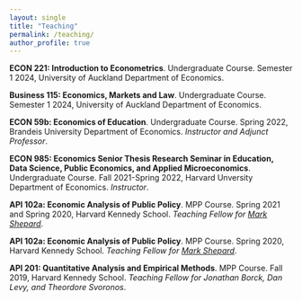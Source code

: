 ```yaml
---
layout: single
title: "Teaching"
permalink: /teaching/
author_profile: true
---
```


**ECON 221: Introduction to Econometrics**. Undergraduate Course. Semester 1 2024, University of Auckland Department of Economics.<br/>

**Business 115: Economics, Markets and Law**. Undergraduate Course. Semester 1 2024, University of Auckland Department of Economics.<br/>

**ECON 59b: Economics of Education**. Undergraduate Course. Spring 2022, Brandeis University Department of Economics. *Instructor and Adjunct Professor*.<br/>

**ECON 985: Economics Senior Thesis Research Seminar in Education, Data Science, Public Economics, and Applied Microeconomics**. Undergraduate Course. Fall 2021-Spring 2022, Harvard Unversity Department of Economics. *Instructor*. <br/>

**API 102a: Economic Analysis of Public Policy**. MPP Course. Spring 2021 and Spring 2020, Harvard Kennedy School. *Teaching Fellow for [Mark Shepard](https://scholar.harvard.edu/mshepard/home)*. <br/>

**API 102a: Economic Analysis of Public Policy**. MPP Course. Spring 2020, Harvard Kennedy School. *Teaching Fellow for [Mark Shepard](https://scholar.harvard.edu/mshepard/home)*. <br/>

**API 201: Quantitative Analysis and Empirical Methods**. MPP Course. Fall 2019, Harvard Kennedy School. *Teaching Fellow for Jonathan Borck, Dan Levy, and Theordore Svoronos*.<br/>
